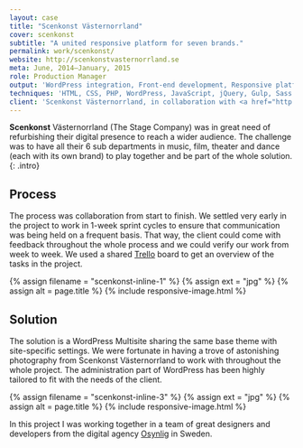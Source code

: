 ```yaml
---
layout: case
title: "Scenkonst Västernorrland"
cover: scenkonst
subtitle: "A united responsive platform for seven brands."
permalink: work/scenkonst/
website: http://scenkonstvasternorrland.se
meta: June, 2014–January, 2015
role: Production Manager
output: 'WordPress integration, Front-end development, Responsive platform'
techniques: 'HTML, CSS, PHP, WordPress, JavaScript, jQuery, Gulp, Sass'
client: 'Scenkonst Västernorrland, in collaboration with <a href="http://osynlig.se/">Osynlig</a>'
---
```


**Scenkonst** Västernorrland (The Stage Company) was in great need of refurbishing their digital presence to reach a wider audience. The challenge was to have all their 6 sub departments in music, film, theater and dance (each with its own brand) to play together and be part of the whole solution.
{: .intro}

## Process
The process was collaboration from start to finish. We settled very early in the project to work in 1-week sprint cycles to ensure that communication was being held on a frequent basis. That way, the client could come with feedback throughout the whole process and we could verify our work from week to week. We used a shared [Trello] board to get an overview of the tasks in the project.

{% assign filename =  "scenkonst-inline-1" %}
{% assign ext = "jpg" %}
{% assign alt = page.title %}
{% include responsive-image.html %}

## Solution
The solution is a WordPress Multisite sharing the same base theme with site-specific settings. We were fortunate in having a trove of astonishing photography from Scenkonst Västernorrland to work with throughout the whole project. The administration part of WordPress has been highly tailored to fit with the needs of the client.

{% assign filename =  "scenkonst-inline-3" %}
{% assign ext = "jpg" %}
{% assign alt = page.title %}
{% include responsive-image.html %}

In this project I was working together in a team of great designers and developers from the digital agency [Osynlig] in Sweden.

[Trello]: https://trello.com/
[Osynlig]: http://osynlig.com
